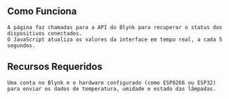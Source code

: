 ## Como Funciona
    A página faz chamadas para a API do Blynk para recuperar o status dos dispositivos conectados.
    O JavaScript atualiza os valores da interface em tempo real, a cada 5 segundos.

## Recursos Requeridos
    Uma conta no Blynk e o hardware configurado (como ESP8266 ou ESP32) para enviar os dados de temperatura, umidade e estado das lâmpadas.


   